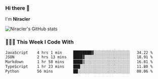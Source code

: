 ### Hi there 👋

I'm **Niracler**

![Niracler's GitHub stats](https://github-readme-stats.vercel.app/api?username=Niracler&show_icons=true)


### 👨🏻‍💻 This Week I Code With

<!--START_SECTION:waka-->

```txt
JavaScript    4 hrs 1 min     ████████▓░░░░░░░░░░░░░░░░   34.22 %
JSON          2 hrs 13 mins   ████▓░░░░░░░░░░░░░░░░░░░░   18.91 %
Markdown      1 hr 58 mins    ████▒░░░░░░░░░░░░░░░░░░░░   16.81 %
TypeScript    1 hr 23 mins    ███░░░░░░░░░░░░░░░░░░░░░░   11.80 %
Python        56 mins         ██░░░░░░░░░░░░░░░░░░░░░░░   08.06 %
```

<!--END_SECTION:waka-->
